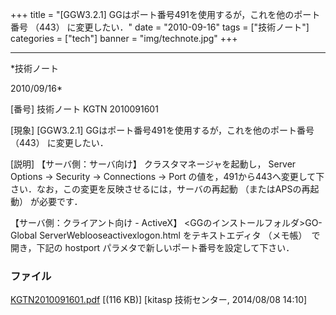 ﻿+++
title = "[GGW3.2.1] GGはポート番号491を使用するが，これを他のポート番号 （443） に変更したい．"
date = "2010-09-16"
tags = ["技術ノート"]
categories = ["tech"]
banner = "img/technote.jpg"
+++

-----------------------------------------------------------------------------------------------------------------------------

*技術ノート

2010/09/16*


[番号]
技術ノート KGTN 2010091601

[現象]
[GGW3.2.1] GGはポート番号491を使用するが，これを他のポート番号 （443）
に変更したい．

[説明]
【サーバ側：サーバ向け】
クラスタマネージャを起動し， Server Options → Security → Connections →
Port
の値を，491から443へ変更して下さい．なお，この変更を反映させるには，サーバの再起動
（またはAPSの再起動） が必要です．

【サーバ側：クライアント向け - ActiveX】
<GGのインストールフォルダ>GO-Global
ServerWeblooseactivexlogon.html をテキストエディタ
（メモ帳）　で開き，下記の hostport
パラメタで新しいポート番号を設定して下さい．


### ファイル

 
 


[KGTN2010091601.pdf](http://techreport.kitasp.net/attachments/download/1706/KGTN2010091601.pdf)
 [(116 KB)] [kitasp 技術センター, 2014/08/08
14:10]


 


 

